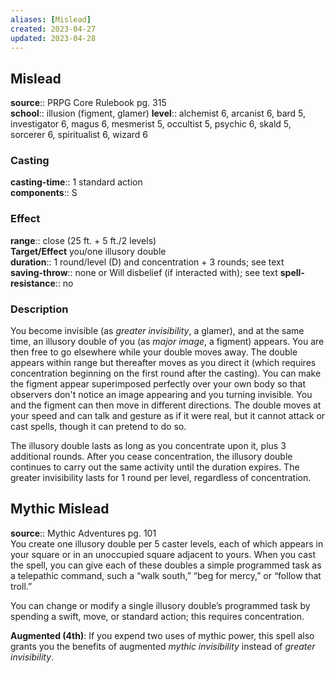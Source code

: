 ```yaml
---
aliases: [Mislead]
created: 2023-04-27
updated: 2023-04-28
---
```


## Mislead

**source**:: PRPG Core Rulebook pg. 315  
**school**:: illusion (figment, glamer)
**level**:: alchemist 6, arcanist 6, bard 5, investigator 6, magus 6, mesmerist 5, occultist 5, psychic 6, skald 5, sorcerer 6, spiritualist 6, wizard 6

### Casting

**casting-time**:: 1 standard action  
**components**:: S

### Effect

**range**:: close (25 ft. + 5 ft./2 levels)  
**Target/Effect** you/one illusory double  
**duration**:: 1 round/level (D) and concentration + 3 rounds; see text  
**saving-throw**:: none or Will disbelief (if interacted with); see text
**spell-resistance**:: no

### Description

You become invisible (as *greater invisibility*, a glamer), and at the same time, an illusory double of you (as *major image*, a figment) appears. You are then free to go elsewhere while your double moves away. The double appears within range but thereafter moves as you direct it (which requires concentration beginning on the first round after the casting). You can make the figment appear superimposed perfectly over your own body so that observers don't notice an image appearing and you turning invisible. You and the figment can then move in different directions. The double moves at your speed and can talk and gesture as if it were real, but it cannot attack or cast spells, though it can pretend to do so.  
  
The illusory double lasts as long as you concentrate upon it, plus 3 additional rounds. After you cease concentration, the illusory double continues to carry out the same activity until the duration expires. The greater invisibility lasts for 1 round per level, regardless of concentration.

## Mythic Mislead

**source**:: Mythic Adventures pg. 101  
You create one illusory double per 5 caster levels, each of which appears in your square or in an unoccupied square adjacent to yours. When you cast the spell, you can give each of these doubles a simple programmed task as a telepathic command, such a “walk south,” “beg for mercy,” or “follow that troll.”  
  
You can change or modify a single illusory double’s programmed task by spending a swift, move, or standard action; this requires concentration.  
  
**Augmented (4th)**: If you expend two uses of mythic power, this spell also grants you the benefits of augmented *mythic invisibility* instead of *greater invisibility*.
